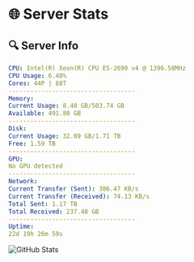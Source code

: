 # 🌐 Server Stats
## 🔍 Server Info
```yaml
CPU: Intel(R) Xeon(R) CPU E5-2699 v4 @ 1396.58MHz
CPU Usage: 6.40%
Cores: 44P | 88T
-----------------------------------
Memory:
Current Usage: 8.48 GB/503.74 GB
Available: 491.80 GB
-----------------------------------
Disk:
Current Usage: 32.69 GB/1.71 TB
Free: 1.59 TB
-----------------------------------
GPU:
No GPU detected
-----------------------------------
Network:
Current Transfer (Sent): 306.47 KB/s
Current Transfer (Received): 74.13 KB/s
Total Sent: 1.17 TB
Total Received: 237.48 GB
-----------------------------------
Uptime:
22d 19h 26m 59s
```
![GitHub Stats](https://img.shields.io/badge/Updated-2025-05-12_12:35:47-blue)